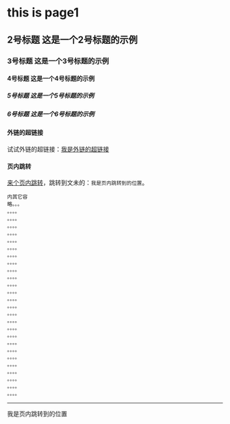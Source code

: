 # this is page1

## 2号标题 这是一个2号标题的示例

### 3号标题 这是一个3号标题的示例

#### 4号标题 这是一个4号标题的示例

##### 5号标题 这是一个5号标题的示例

##### 6号标题  这是一个6号标题的示例




#### 外链的超链接
试试外链的超链接：[我是外链的超链接](https://github.com/AweiLoveAndroid)


#### 页内跳转
<a href="#jump_1">来个页内跳转</a>，跳转到文未的：`我是页内跳转到的位置`。


```
内其它容
略。。。
。。。。
。。。。
。。。。
。。。。
。。。。
。。。。
。。。。
。。。。
。。。。
。。。。
。。。。
。。。。
。。。。
。。。。
。。。。
。。。。
。。。。
。。。。
。。。。
。。。。
。。。。
。。。。
。。。。
。。。。
。。。。
。。。。
```
----


<a id="jump_1">我是页内跳转到的位置</a>